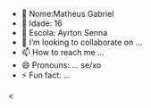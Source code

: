 - 👋 Nome:Matheus Gabriel
- 👀 Idade: 16
- 🌱 Escola: Ayrton Senna
- 💞️ I’m looking to collaborate on ...
- 📫 How to reach me ...
- 😄 Pronouns: ... se/xo
- ⚡ Fun fact: ...

<
